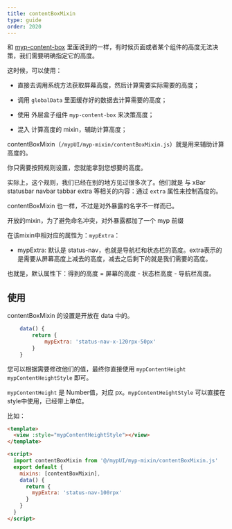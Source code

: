 ```yaml
---
title: contentBoxMixin
type: guide
order: 2020
---
```


和 [myp-content-box](/guide/myp-content-box.html) 里面说到的一样，有时候页面或者某个组件的高度无法决策，我们需要明确指定它的高度。

这时候，可以使用：

- 直接去调用系统方法获取屏幕高度，然后计算需要实际需要的高度；

- 调用 `globalData` 里面缓存好的数据去计算需要的高度；

- 使用 外层盒子组件 `myp-content-box` 来决策高度；

- 混入 计算高度的 mixin，辅助计算高度；

contentBoxMixin（`/mypUI/myp-mixin/contentBoxMixin.js`）就是用来辅助计算高度的。

你只需要按照规则设置，您就能拿到您想要的高度。

实际上，这个规则，我们已经在别的地方见过很多次了。他们就是 与 xBar statusbar navbar tabbar extra 等相关的内容：通过 `extra` 属性来控制高度的。

contentBoxMixin 也一样，不过是对外暴露的名字不一样而已。

<p class="tip">开放的mixin，为了避免命名冲突，对外暴露都加了一个 myp 前缀</p>

在该mixin中相对应的属性为：`mypExtra`：

- mypExtra: 默认是 status-nav，也就是导航栏和状态栏的高度。extra表示的是需要从屏幕高度上减去的高度，减去之后剩下的就是我们需要的高度。

也就是，默认属性下：得到的高度 = 屏幕的高度 - 状态栏高度 - 导航栏高度。

## 使用

contentBoxMixin 的设置是开放在 data 中的。

```js
	data() {
		return {
			mypExtra: 'status-nav-x-120rpx-50px'
		}
	}
```

您可以根据需要修改他们的值，最终你直接使用 `mypContentHeight` `mypContentHeightStyle` 即可。

`mypContentHeight` 是 Number值，对应 px。`mypContentHeightStyle` 可以直接在 style中使用，已经带上单位。

比如：

```html
<template>
  <view :style="mypContentHeightStyle"></view>
</template>

<script>
  import contentBoxMixin from '@/mypUI/myp-mixin/contentBoxMixin.js'
  export default {
    mixins: [contentBoxMixin],
    data() {
      return {
        mypExtra: 'status-nav-100rpx'
      }
    }
  }
</script>
```
